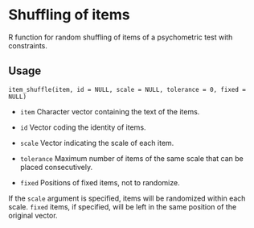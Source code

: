 # Shuffling of items

R function for random shuffling of items of a psychometric test with constraints.

## Usage

```
item_shuffle(item, id = NULL, scale = NULL, tolerance = 0, fixed = NULL)
```

+ `item` Character vector containing the text of the items.

+ `id` Vector coding the identity of items.

+ `scale` Vector indicating the scale of each item.

+ `tolerance` Maximum number of items of the same scale that can be placed consecutively.

+ `fixed` Positions of fixed items, not to randomize.

If the `scale` argument is specified, items will be randomized within each scale. `fixed` items, if specified, will be left in the same position of the original vector.
